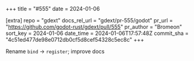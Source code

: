 +++
title = "#555"
date = 2024-01-06

[extra]
repo = "gdext"
docs_rel_url = "gdext/pr-555/godot"
pr_url = "https://github.com/godot-rust/gdext/pull/555"
pr_author = "Bromeon"
sort_key = 2024-01-06
date_time = 2024-01-06T17:57:48Z
commit_sha = "4c51ed477de98e0712db0cf5d8cef54328c5ec8c"
+++

Rename `bind` -> `register`; improve docs
